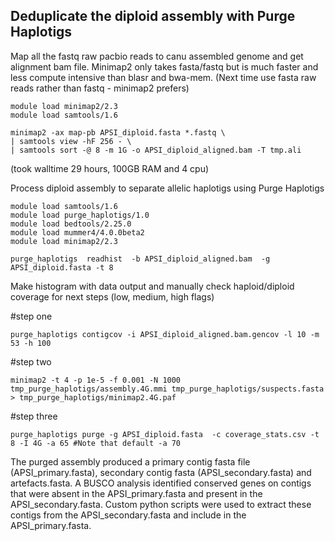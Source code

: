 Deduplicate the diploid assembly with Purge Haplotigs
-----------------------------------------------

Map all the fastq raw pacbio reads to canu assembled genome and get alignment bam file. Minimap2 only takes fasta/fastq but is much faster and less compute intensive than blasr and bwa-mem. (Next time use fasta raw reads rather than fastq - minimap2 prefers) 
```
module load minimap2/2.3
module load samtools/1.6

minimap2 -ax map-pb APSI_diploid.fasta *.fastq \
| samtools view -hF 256 - \
| samtools sort -@ 8 -m 1G -o APSI_diploid_aligned.bam -T tmp.ali
```
(took walltime 29 hours, 100GB RAM and 4 cpu)

Process diploid assembly to separate allelic haplotigs using Purge Haplotigs
```
module load samtools/1.6
module load purge_haplotigs/1.0
module load bedtools/2.25.0
module load mummer4/4.0.0beta2
module load minimap2/2.3

purge_haplotigs  readhist  -b APSI_diploid_aligned.bam  -g APSI_diploid.fasta -t 8
```
Make histogram with data output and manually check haploid/diploid coverage for next steps (low, medium, high flags)

#step one

```
purge_haplotigs contigcov -i APSI_diploid_aligned.bam.gencov -l 10 -m 53 -h 100
```
#step two

```
minimap2 -t 4 -p 1e-5 -f 0.001 -N 1000 tmp_purge_haplotigs/assembly.4G.mmi tmp_purge_haplotigs/suspects.fasta > tmp_purge_haplotigs/minimap2.4G.paf
```
#step three

```
purge_haplotigs purge -g APSI_diploid.fasta  -c coverage_stats.csv -t 8 -I 4G -a 65 #Note that default -a 70
```

The purged assembly produced a primary contig fasta file (APSI_primary.fasta), secondary contig fasta (APSI_secondary.fasta) and artefacts.fasta. A BUSCO analysis identified conserved genes on contigs that were absent in the APSI_primary.fasta and present in the APSI_secondary.fasta. Custom python scripts were used to extract these contigs from the APSI_secondary.fasta and include in the APSI_primary.fasta.
 

